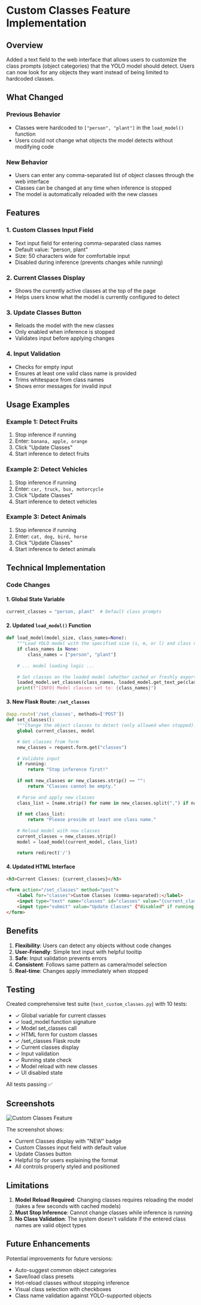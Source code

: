 # Custom Classes Feature Implementation

## Overview
Added a text field to the web interface that allows users to customize the class prompts (object categories) that the YOLO model should detect. Users can now look for any objects they want instead of being limited to hardcoded classes.

## What Changed

### Previous Behavior
- Classes were hardcoded to `["person", "plant"]` in the `load_model()` function
- Users could not change what objects the model detects without modifying code

### New Behavior
- Users can enter any comma-separated list of object classes through the web interface
- Classes can be changed at any time when inference is stopped
- The model is automatically reloaded with the new classes

## Features

### 1. **Custom Classes Input Field**
- Text input field for entering comma-separated class names
- Default value: "person, plant"
- Size: 50 characters wide for comfortable input
- Disabled during inference (prevents changes while running)

### 2. **Current Classes Display**
- Shows the currently active classes at the top of the page
- Helps users know what the model is currently configured to detect

### 3. **Update Classes Button**
- Reloads the model with the new classes
- Only enabled when inference is stopped
- Validates input before applying changes

### 4. **Input Validation**
- Checks for empty input
- Ensures at least one valid class name is provided
- Trims whitespace from class names
- Shows error messages for invalid input

## Usage Examples

### Example 1: Detect Fruits
1. Stop inference if running
2. Enter: `banana, apple, orange`
3. Click "Update Classes"
4. Start inference to detect fruits

### Example 2: Detect Vehicles
1. Stop inference if running
2. Enter: `car, truck, bus, motorcycle`
3. Click "Update Classes"
4. Start inference to detect vehicles

### Example 3: Detect Animals
1. Stop inference if running
2. Enter: `cat, dog, bird, horse`
3. Click "Update Classes"
4. Start inference to detect animals

## Technical Implementation

### Code Changes

#### 1. Global State Variable
```python
current_classes = "person, plant"  # Default class prompts
```

#### 2. Updated `load_model()` Function
```python
def load_model(model_size, class_names=None):
    """Load YOLO model with the specified size (s, m, or l) and class names."""
    if class_names is None:
        class_names = ["person", "plant"]
    
    # ... model loading logic ...
    
    # Set classes on the loaded model (whether cached or freshly exported)
    loaded_model.set_classes(class_names, loaded_model.get_text_pe(class_names))
    print(f"[INFO] Model classes set to: {class_names}")
```

#### 3. New Flask Route: `/set_classes`
```python
@app.route('/set_classes', methods=['POST'])
def set_classes():
    """Change the object classes to detect (only allowed when stopped)."""
    global current_classes, model

    # Get classes from form
    new_classes = request.form.get("classes")
    
    # Validate input
    if running:
        return "Stop inference first!"
    
    if not new_classes or new_classes.strip() == "":
        return "Classes cannot be empty."
    
    # Parse and apply new classes
    class_list = [name.strip() for name in new_classes.split(",") if name.strip()]
    
    if not class_list:
        return "Please provide at least one class name."
    
    # Reload model with new classes
    current_classes = new_classes.strip()
    model = load_model(current_model, class_list)
    
    return redirect('/')
```

#### 4. Updated HTML Interface
```html
<h3>Current Classes: {current_classes}</h3>

<form action="/set_classes" method="post">
    <label for="classes">Custom Classes (comma-separated):</label>
    <input type="text" name="classes" id="classes" value="{current_classes}" size="50" {"disabled" if running else ""}>
    <input type="submit" value="Update Classes" {"disabled" if running else ""}>
</form>
```

## Benefits

1. **Flexibility**: Users can detect any objects without code changes
2. **User-Friendly**: Simple text input with helpful tooltip
3. **Safe**: Input validation prevents errors
4. **Consistent**: Follows same pattern as camera/model selection
5. **Real-time**: Changes apply immediately when stopped

## Testing

Created comprehensive test suite (`test_custom_classes.py`) with 10 tests:
- ✓ Global variable for current classes
- ✓ load_model function signature
- ✓ Model set_classes call
- ✓ HTML form for custom classes
- ✓ /set_classes Flask route
- ✓ Current classes display
- ✓ Input validation
- ✓ Running state check
- ✓ Model reload with new classes
- ✓ UI disabled state

All tests passing ✅

## Screenshots

![Custom Classes Feature](https://github.com/user-attachments/assets/17dfe4c4-532e-43a9-8621-435be840ec60)

The screenshot shows:
- Current Classes display with "NEW" badge
- Custom Classes input field with default value
- Update Classes button
- Helpful tip for users explaining the format
- All controls properly styled and positioned

## Limitations

1. **Model Reload Required**: Changing classes requires reloading the model (takes a few seconds with cached models)
2. **Must Stop Inference**: Cannot change classes while inference is running
3. **No Class Validation**: The system doesn't validate if the entered class names are valid object types

## Future Enhancements

Potential improvements for future versions:
- Auto-suggest common object categories
- Save/load class presets
- Hot-reload classes without stopping inference
- Visual class selection with checkboxes
- Class name validation against YOLO-supported objects
